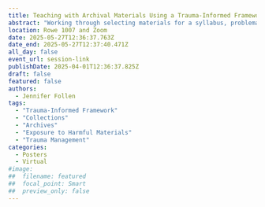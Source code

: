 ```yaml
---
title: Teaching with Archival Materials Using a Trauma-Informed Framework
abstract: "Working through selecting materials for a syllabus, problematic issues arise in both processed and unprocessed materials. There’s a professional urgency in including a trauma-informed framework in instruction and ensuring that people working and viewing collections have the necessary context, preparation, and tools to interpret archival material and manage traumatic responses. Teaching with primary sources requires a knowledge of educational and archival pedagogy. The following paper is a self-reflective exploration into previous work setting a foundation for the models and frameworks still vital in my current role."
location: Rowe 1007 and Zoom
date: 2025-05-27T12:36:37.763Z
date_end: 2025-05-27T12:37:40.471Z
all_day: false
event_url: session-link
publishDate: 2025-04-01T12:36:37.825Z
draft: false
featured: false
authors:
  - Jennifer Follen
tags:
  - "Trauma-Informed Framework"
  - "Collections"
  - "Archives"
  - "Exposure to Harmful Materials"
  - "Trauma Management"
categories:
  - Posters
  - Virtual
#image:
##  filename: featured
##  focal_point: Smart
##  preview_only: false
---
```

